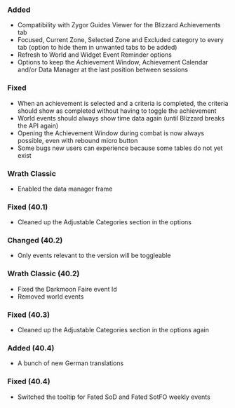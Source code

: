 ### Added
- Compatibility with Zygor Guides Viewer for the Blizzard Achievements tab
- Focused, Current Zone, Selected Zone and Excluded category to every tab (option to hide them in unwanted tabs to be added)
- Refresh to World and Widget Event Reminder options
- Options to keep the Achievement Window, Achievement Calendar and/or Data Manager at the last position between sessions

### Fixed
- When an achievement is selected and a criteria is completed, the criteria should show as completed without having to toggle the achievement
- World events should always show time data again (until Blizzard breaks the API again)
- Opening the Achievement Window during combat is now always possible, even with rebound micro button
- Some bugs new users can experience because some tables do not yet exist

### Wrath Classic
- Enabled the data manager frame

### Fixed (40.1)
- Cleaned up the Adjustable Categories section in the options

### Changed (40.2)
- Only events relevant to the version will be toggleable

### Wrath Classic (40.2)
- Fixed the Darkmoon Faire event Id
- Removed world events

### Fixed (40.3)
- Cleaned up the Adjustable Categories section in the options again

### Added (40.4)
- A bunch of new German translations

### Fixed (40.4)
- Switched the tooltip for Fated SoD and Fated SotFO weekly events